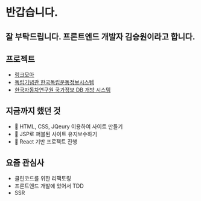 # 반갑습니다.

## 잘 부탁드립니다. 프론트엔드 개발자 김승원이라고 합니다.

## 프로젝트
- [링크모아](https://github.com/tmddnjs1533/link-moa)
- [독립기념관 한국독립운동정보시스템](https://search.i815.or.kr/)
- [한국자동차연구원 국가정보 DB 개방 시스템](https://drivingdata.co.kr)

## 지금까지 했던 것
- 🌱 HTML, CSS, JQeury 이용하여 사이트 만들기
- 🌱 JSP로 퍼블된 사이트 유지보수하기
- 👯 React 기반 프로젝트 진행

## 요즘 관심사
- 클린코드를 위한 리팩토링
- 프론트엔드 개발에 있어서 TDD
- SSR 
